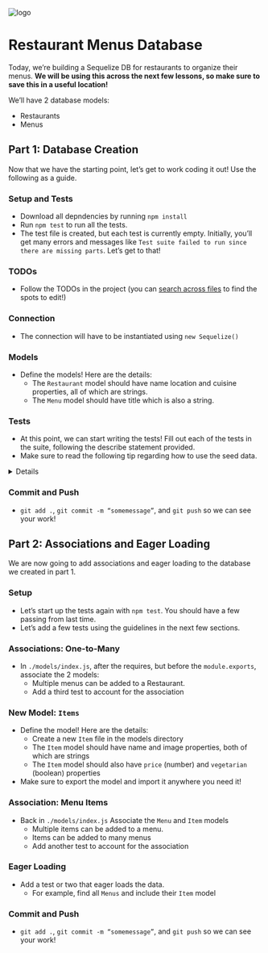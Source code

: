 ![logo](https://user-images.githubusercontent.com/44912347/202296600-c5f247d6-9616-49db-88f0-38433429d781.jpg)

# Restaurant Menus Database
Today, we’re building a Sequelize DB for restaurants to organize their menus. **We will be using this across the next few lessons, so make sure to save this in a useful location!**

We’ll have 2 database models:
- Restaurants
- Menus

## Part 1: Database Creation
Now that we have the starting point, let’s get to work coding it out!  Use the following as a guide.

### Setup and Tests
- Download all depndencies by running `npm install`
- Run `npm test` to run all the tests.
- The test file is created, but each test is currently empty. Initially, you’ll get many errors and messages like `Test suite failed to run since there are missing parts`. Let’s get to that!

### TODOs
- Follow the TODOs in the project (you can [search across files](https://code.visualstudio.com/docs/editor/codebasics#_search-across-files) to find the spots to edit!)

### Connection
- The connection will have to be instantiated using `new Sequelize()`

### Models
- Define the models! Here are the details:
  - The `Restaurant` model should have name location and cuisine properties, all of which are strings.
  - The `Menu` model should have title which is also a string.

### Tests
- At this point, we can start writing the tests! Fill out each of the tests in the suite, following the describe statement provided.
- Make sure to read the following tip regarding how to use the seed data.
<details>

You’ll notice that a file called `seedData.js` has been imported on lines 3 to 6 at the top of `index.test.js`. If you look at this data you will see that it is a list of objects that can be utilized when testing your project. For example, if you run the following you will get a value from the `seedData.js` that can be utilized in your tests.

```js
console.log(seedRestaurant[0]); // Returns "AppleBees"
```

</details>

### Commit and Push
- `git add .`, `git commit -m “somemessage”`, and `git push` so we can see your work!

## Part 2: Associations and Eager Loading
We are now going to add associations and eager loading to the database we created in part 1.

### Setup
- Let’s start up the tests again with `npm test`. You should have a few passing from last time.
- Let’s add a few tests using the guidelines in the next few sections.

### Associations: One-to-Many
- In `./models/index.js`, after the requires, but before the `module.exports`, associate the 2 models:
  - Multiple menus can be added to a Restaurant.
  - Add a third test to account for the association

### New Model: `Items`
- Define the model! Here are the details:
  - Create a new `Item` file in the models directory
  - The `Item` model should have name and image properties, both of which are strings
  - The `Item` model should also have `price` (number) and `vegetarian` (boolean) properties
- Make sure to export the model and import it anywhere you need it!

### Association: Menu Items
- Back in `./models/index.js` Associate the `Menu` and `Item` models
  - Multiple items can be added to a menu.
  - Items can be added to many menus
  - Add another test to account for the association

### Eager Loading
- Add a test or two that eager loads the data.
  - For example, find all `Menus` and include their `Item` model

### Commit and Push
- `git add .`, `git commit -m “somemessage”`, and `git push` so we can see your work!
